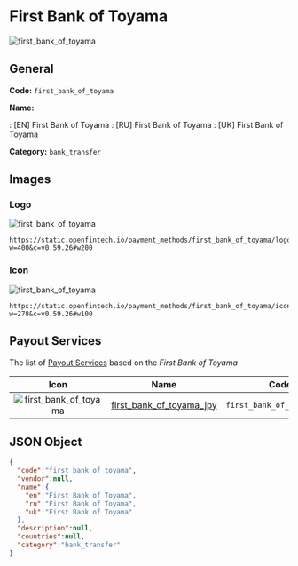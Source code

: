 
# First Bank of Toyama 
![first_bank_of_toyama](https://static.openfintech.io/payment_methods/first_bank_of_toyama/logo.svg?w=400&c=v0.59.26#w200)  

## General 
**Code:** `first_bank_of_toyama` 
 
**Name:** 
 
:	[EN] First Bank of Toyama 
:	[RU] First Bank of Toyama 
:	[UK] First Bank of Toyama 
 
**Category:** `bank_transfer` 
 

## Images 

### Logo 
![first_bank_of_toyama](https://static.openfintech.io/payment_methods/first_bank_of_toyama/logo.svg?w=400&c=v0.59.26#w200)  

```
https://static.openfintech.io/payment_methods/first_bank_of_toyama/logo.svg?w=400&c=v0.59.26#w200
```  

### Icon 
![first_bank_of_toyama](https://static.openfintech.io/payment_methods/first_bank_of_toyama/icon.svg?w=278&c=v0.59.26#w100)  

```
https://static.openfintech.io/payment_methods/first_bank_of_toyama/icon.svg?w=278&c=v0.59.26#w100
```  

## Payout Services 
 
The list of [Payout Services](/payout-services/) based on the _First Bank of Toyama_ 

|Icon|Name|Code| 
|:---:|:---:|:---:| 
|![first_bank_of_toyama](https://static.openfintech.io/payout_methods/first_bank_of_toyama/icon.svg?w=278&c=v0.59.26#w40) |[first_bank_of_toyama_jpy](/payout-services/first_bank_of_toyama_jpy/)|`first_bank_of_toyama_jpy`| 
 

## JSON Object 

```json
{
  "code":"first_bank_of_toyama",
  "vendor":null,
  "name":{
    "en":"First Bank of Toyama",
    "ru":"First Bank of Toyama",
    "uk":"First Bank of Toyama"
  },
  "description":null,
  "countries":null,
  "category":"bank_transfer"
}
```  

